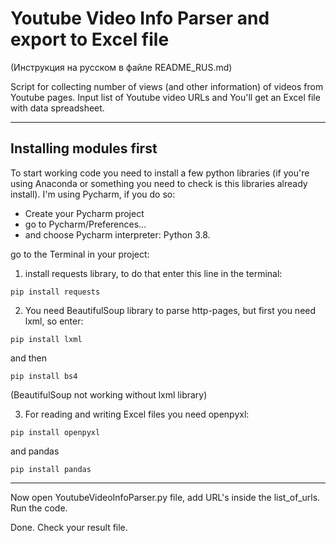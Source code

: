 # Youtube Video Info Parser and export to Excel file
(Инструкция на русском в файле README_RUS.md)

Script for collecting number of views (and other information) of videos from Youtube pages. Input list of Youtube video URLs and You'll get an Excel file with data spreadsheet.

____


## Installing modules first

To start working code you need to install a few python libraries (if you're using Anaconda or something you need to check is this libraries already install). I'm using Pycharm, if you do so:
- Create your Pycharm project
- go to Pycharm/Preferences... 
- and choose Pycharm interpreter: Python 3.8.

go to the Terminal in your project:

1. install requests library, to do that enter this line in the terminal:
```
pip install requests
```

2. You need BeautifulSoup library to parse http-pages, but first you need lxml, so enter:
```
pip install lxml
```
and then
```
pip install bs4
```
(BeautifulSoup not working without lxml library)

3. For reading and writing Excel files you need openpyxl:
```
pip install openpyxl
```
and pandas
```
pip install pandas
```

_____

Now open YoutubeVideoInfoParser.py file, add URL's inside the list_of_urls. Run the code. 

Done. Check your result file.
